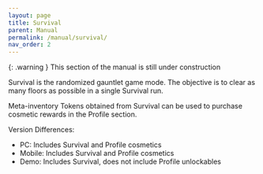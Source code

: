 ```yaml
---
layout: page
title: Survival
parent: Manual
permalink: /manual/survival/
nav_order: 2
---
```


{: .warning }
This section of the manual is still under construction

Survival is the randomized gauntlet game mode. The objective is to clear as many floors as possible in a single Survival run.

Meta-inventory Tokens obtained from Survival can be used to purchase cosmetic rewards in the Profile section.

Version Differences:
- PC: Includes Survival and Profile cosmetics
- Mobile: Includes Survival and Profile cosmetics
- Demo: Includes Survival, does not include Profile unlockables